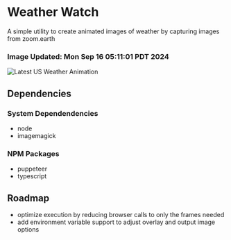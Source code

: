 # Weather Watch

A simple utility to create animated images of weather by capturing images from zoom.earth

### Image Updated: Mon Sep 16 05:11:01 PDT 2024

![Latest US Weather Animation](animations/2024-09-16.webp)

## Dependencies
### System Dependendencies
* node
* imagemagick
### NPM Packages
* puppeteer
* typescript

## Roadmap
* optimize execution by reducing browser calls to only the frames needed
* add environment variable support to adjust overlay and output image options
